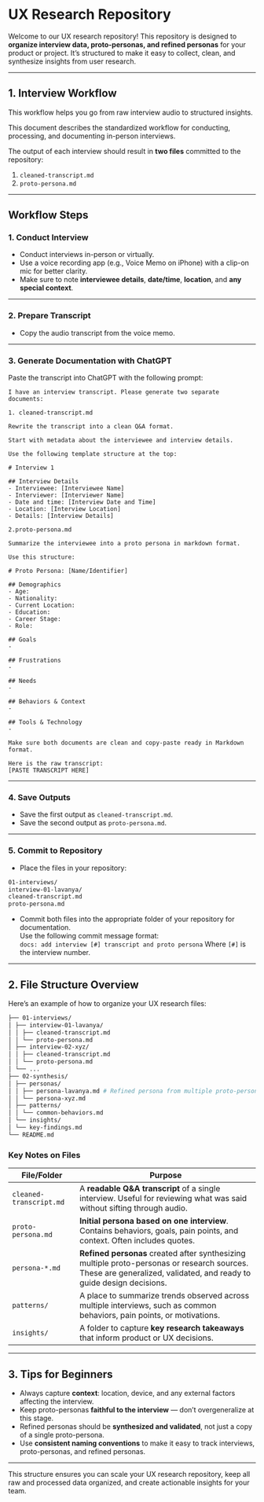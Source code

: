 # UX Research Repository

Welcome to our UX research repository! This repository is designed to **organize interview data, proto-personas, and refined personas** for your product or project. It’s structured to make it easy to collect, clean, and synthesize insights from user research.

---

## 1. Interview Workflow

This workflow helps you go from raw interview audio to structured insights.


This document describes the standardized workflow for conducting, processing, and documenting in-person interviews.  

The output of each interview should result in **two files** committed to the repository:
1. `cleaned-transcript.md`
2. `proto-persona.md`

---

## Workflow Steps

### 1. Conduct Interview
- Conduct interviews in-person or virtually.
- Use a voice recording app (e.g., Voice Memo on iPhone) with a clip-on mic for better clarity.
- Make sure to note **interviewee details**, **date/time**, **location**, and **any special context**.

---

### 2. Prepare Transcript
- Copy the audio transcript from the voice memo.

---

### 3. Generate Documentation with ChatGPT
Paste the transcript into ChatGPT with the following prompt:
```text
I have an interview transcript. Please generate two separate documents:

1. cleaned-transcript.md

Rewrite the transcript into a clean Q&A format.

Start with metadata about the interviewee and interview details.

Use the following template structure at the top:

# Interview 1

## Interview Details
- Interviewee: [Interviewee Name]
- Interviewer: [Interviewer Name]
- Date and time: [Interview Date and Time]
- Location: [Interview Location]
- Details: [Interview Details]

2.proto-persona.md

Summarize the interviewee into a proto persona in markdown format.

Use this structure:

# Proto Persona: [Name/Identifier]

## Demographics
- Age:  
- Nationality:  
- Current Location:  
- Education:  
- Career Stage:  
- Role:  

## Goals
-  

## Frustrations
-  

## Needs
-  

## Behaviors & Context
-  

## Tools & Technology
-  

Make sure both documents are clean and copy-paste ready in Markdown format.

Here is the raw transcript:
[PASTE TRANSCRIPT HERE]
```


---

### 4. Save Outputs
- Save the first output as `cleaned-transcript.md`.
- Save the second output as `proto-persona.md`.

---

### 5. Commit to Repository
- Place the files in your repository:
```bash
01-interviews/
interview-01-lavanya/
cleaned-transcript.md
proto-persona.md
```

- Commit both files into the appropriate folder of your repository for documentation.  
Use the following commit message format:  
`docs: add interview [#] transcript and proto persona`
Where `[#]` is the interview number.

---

## 2. File Structure Overview

Here’s an example of how to organize your UX research files:

```bash
├── 01-interviews/
│ ├── interview-01-lavanya/
│ │ ├── cleaned-transcript.md
│ │ └── proto-persona.md
│ ├── interview-02-xyz/
│ │ ├── cleaned-transcript.md
│ │ └── proto-persona.md
│ └── ...
├── 02-synthesis/
│ ├── personas/
│ │ ├── persona-lavanya.md # Refined persona from multiple proto-personas
│ │ └── persona-xyz.md
│ ├── patterns/
│ │ └── common-behaviors.md
│ └── insights/
│ └── key-findings.md
└── README.md
```

### Key Notes on Files

| File/Folder | Purpose |
|-------------|---------|
| `cleaned-transcript.md` | A **readable Q&A transcript** of a single interview. Useful for reviewing what was said without sifting through audio. |
| `proto-persona.md` | **Initial persona based on one interview**. Contains behaviors, goals, pain points, and context. Often includes quotes. |
| `persona-*.md` | **Refined personas** created after synthesizing multiple proto-personas or research sources. These are generalized, validated, and ready to guide design decisions. |
| `patterns/` | A place to summarize trends observed across multiple interviews, such as common behaviors, pain points, or motivations. |
| `insights/` | A folder to capture **key research takeaways** that inform product or UX decisions. |

---

## 3. Tips for Beginners
- Always capture **context**: location, device, and any external factors affecting the interview.
- Keep proto-personas **faithful to the interview** — don’t overgeneralize at this stage.
- Refined personas should be **synthesized and validated**, not just a copy of a single proto-persona.
- Use **consistent naming conventions** to make it easy to track interviews, proto-personas, and refined personas.

---

This structure ensures you can scale your UX research repository, keep all raw and processed data organized, and create actionable insights for your team.

